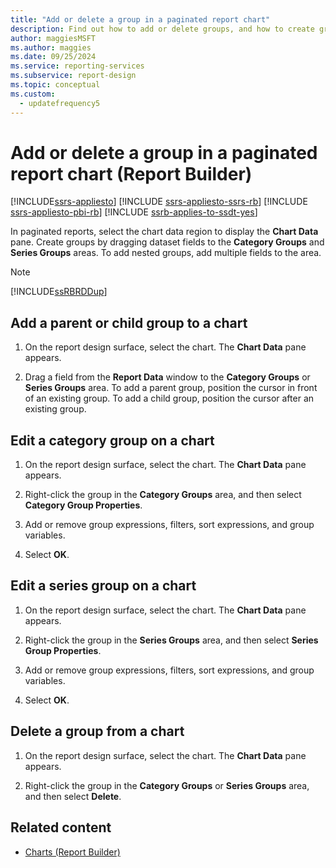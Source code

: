 ```yaml
---
title: "Add or delete a group in a paginated report chart"
description: Find out how to add or delete groups, and how to create groups or nested groups in a paginated report by dragging dataset fields in Report Builder.
author: maggiesMSFT
ms.author: maggies
ms.date: 09/25/2024
ms.service: reporting-services
ms.subservice: report-design
ms.topic: conceptual
ms.custom:
  - updatefrequency5
---
```

# Add or delete a group in a paginated report chart (Report Builder)

[!INCLUDE[ssrs-appliesto](../../includes/ssrs-appliesto.md)] [!INCLUDE [ssrs-appliesto-ssrs-rb](../../includes/ssrs-appliesto-ssrs-rb.md)] [!INCLUDE [ssrs-appliesto-pbi-rb](../../includes/ssrs-appliesto-pbi-rb.md)] [!INCLUDE [ssrb-applies-to-ssdt-yes](../../includes/ssrb-applies-to-ssdt-yes.md)]

In paginated reports, select the chart data region to display the **Chart Data** pane. Create groups by dragging dataset fields to the **Category Groups** and **Series Groups** areas. To add nested groups, add multiple fields to the area.  
  
> [!NOTE]  
>  [!INCLUDE[ssRBRDDup](../../includes/ssrbrddup-md.md)]  
  
## Add a parent or child group to a chart  
  
1.  On the report design surface, select the chart. The **Chart Data** pane appears.  
  
1.  Drag a field from the **Report Data** window to the **Category Groups** or **Series Groups** area. To add a parent group, position the cursor in front of an existing group. To add a child group, position the cursor after an existing group.  
  
## Edit a category group on a chart  
  
1.  On the report design surface, select the chart. The **Chart Data** pane appears.  
  
1.  Right-click the group in the **Category Groups** area, and then select **Category Group Properties**.  
  
1.  Add or remove group expressions, filters, sort expressions, and group variables.  
  
1.  Select **OK**.
  
## Edit a series group on a chart  
  
1.  On the report design surface, select the chart. The **Chart Data** pane appears.  
  
1.  Right-click the group in the **Series Groups** area, and then select **Series Group Properties**.  
  
1.  Add or remove group expressions, filters, sort expressions, and group variables.  
  
1.  Select **OK**.
  
## Delete a group from a chart  
  
1.  On the report design surface, select the chart. The **Chart Data** pane appears.  
  
1.  Right-click the group in the **Category Groups** or **Series Groups** area, and then select **Delete**.  
  
## Related content

- [Charts &#40;Report Builder&#41;](../../reporting-services/report-design/charts-report-builder-and-ssrs.md)
